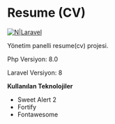 # Resume (CV)

[![N|Laravel](https://logos-download.com/wp-content/uploads/2016/09/Laravel_logo_wordmark_logotype.png)](https://laravel.com/)

Yönetim panelli resume(cv) projesi.

Php Versiyon: 8.0

Laravel Versiyon: 8

**Kullanılan Teknolojiler**

  - Sweet Alert 2
  - Fortify
  - Fontawesome

